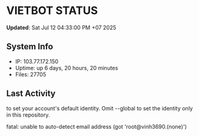 # VIETBOT STATUS
**Updated**: Sat Jul 12 04:33:00 PM +07 2025

## System Info
- IP: 103.77.172.150
- Uptime: up 6 days, 20 hours, 20 minutes
- Files: 27705

## Last Activity

to set your account's default identity.
Omit --global to set the identity only in this repository.

fatal: unable to auto-detect email address (got 'root@vinh3690.(none)')
